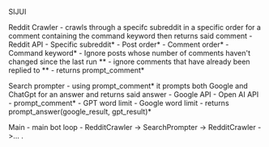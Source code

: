SIJUI

Reddit Crawler - crawls through a specifc subreddit in a specific order for a comment containing
                 the command keyword then returns said comment
    - Reddit API
    - Specific subreddit*
    - Post order*
    - Comment order*
    - Command keyword*
    - Ignore posts whose number of comments haven't changed since the last run **
    - ignore comments that have already been replied to **
    - returns prompt_comment*


Search prompter - using prompt_comment* it prompts both Google and ChatGpt for an answer and returns said answer
    - Google API
    - Open AI API
    - prompt_comment*
    - GPT word limit
    - Google word limit
    - returns prompt_answer(google_result, gpt_result)*

Main - main bot loop
    - RedditCrawler -> SearchPrompter -> RedditCrawler ->... .
